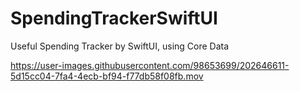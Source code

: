 # SpendingTrackerSwiftUI

Useful Spending Tracker by SwiftUI, using Core Data

https://user-images.githubusercontent.com/98653699/202646611-5d15cc04-7fa4-4ecb-bf94-f77db58f08fb.mov

